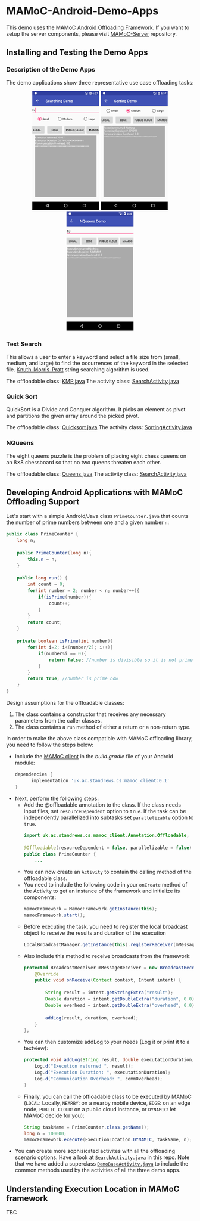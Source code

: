 # MAMoC-Android-Demo-Apps
This demo uses the [MAMoC Android Offloading Framework](https://github.com/dawand/MAMoC-Android). If you want to setup the server components, please visit [MAMoC-Server](https://github.com/dawand/MAMoC-Server) repository.

## Installing and Testing the Demo Apps

### Description of the Demo Apps
The demo applications show three representative use case offloading tasks:

<p align="center">
<img src="images/searching_demo.png" width="180">
<img src="images/sorting_demo.png" width="180">
<img src="images/nqueens_demo.png" width="180"> 
</p>

### Text Search
This allows a user to enter a keyword and select a file size from (small, medium, and large) to find the occurrences of the keyword in the selected file. [Knuth-Morris-Pratt](https://www.nayuki.io/page/knuth-morris-pratt-string-matching) string searching algorithm is used. 

The offloadable class: [KMP.java](app/src/main/java/uk/ac/standrews/cs/mamoc_demo/SearchText/KMP.java)
The activity class: [SearchActivity.java](app/src/main/java/uk/ac/standrews/cs/mamoc_demo/SearchText/SearchActivity.java)

### Quick Sort
QuickSort is a Divide and Conquer algorithm. It picks an element as pivot and partitions the given array around the picked pivot.

The offloadable class: [Quicksort.java](app/src/main/java/uk/ac/standrews/cs/mamoc_demo/Sorting/Quicksort.java)
The activity class: [SortingActivity.java](app/src/main/java/uk/ac/standrews/cs/mamoc_demo/Sorting/SortingActivity.java)

### NQueens
The eight queens puzzle is the problem of placing eight chess queens on an 8×8 chessboard so that no two queens threaten each other.

The offloadable class: [Queens.java](app/src/main/java/uk/ac/standrews/cs/mamoc_demo/NQueens/Queens.java)
The activity class: [SearchActivity.java](app/src/main/java/uk/ac/standrews/cs/mamoc_demo//NQueens/NQueensActivity.java)

## Developing Android Applications with MAMoC Offloading Support
Let's start with a simple Android/Java class `PrimeCounter.java` that counts the number of prime numbers between one and a given number `n`:

```java
public class PrimeCounter {
    long n;

    public PrimeCounter(long n){
        this.n = n;
    }

    public long run() {
        int count = 0;
        for(int number = 2; number < n; number++){
            if(isPrime(number)){
                count++;
            }
        }
        return count;
    }

    private boolean isPrime(int number){
        for(int i=2; i<(number/2); i++){
            if(number%i == 0){
                return false; //number is divisible so it is not prime
            }
        }
        return true; //number is prime now
    }
}
```

Design assumptions for the offloadable classes:
1. The class contains a constructor that receives any necessary parameters from the caller classes.
2. The class contains a `run` method of either a return or a non-return type.

In order to make the above class compatible with MAMoC offloading library, you need to follow the steps below:
* Include the [MAMoC client](https://bintray.com/dawand/mamoc_client) in the *build.gradle* file of your Android module:
  ```gradle
  dependencies {
        implementation 'uk.ac.standrews.cs:mamoc_client:0.1'
  }
  ```
* Next, perform the following steps:
  * Add the @offloadable annotation to the class. If the class needs input files, set `resourceDependent` option to `true`. If the task can be independently parallelized into subtasks set `parallelizable` option to `true`.
    ```java
    import uk.ac.standrews.cs.mamoc_client.Annotation.Offloadable;

    @Offloadable(resourceDependent = false, parallelizable = false)
    public class PrimeCounter {
        ...
    ``` 
  * You can now create an `Activity` to contain the calling method of the offloadable class.
  * You need to include the following code in your `onCreate` method of the Activity to get an instance of the framework and initialize its components:
    ```java
    mamocFramework = MamocFramework.getInstance(this);
    mamocFramework.start();
    ```
  * Before executing the task, you need to register the local broadcast object to receive the results and duration of the execution
    ```java
    LocalBroadcastManager.getInstance(this).registerReceiver(mMessageReceiver, new IntentFilter(OFFLOADING_RESULT_SUB));
    ```
  * Also include this method to receive broadcasts from the framework:
    ```java
    protected BroadcastReceiver mMessageReceiver = new BroadcastReceiver() {
        @Override
        public void onReceive(Context context, Intent intent) {

            String result = intent.getStringExtra("result");
            Double duration = intent.getDoubleExtra("duration", 0.0);
            Double overhead = intent.getDoubleExtra("overhead", 0.0);

            addLog(result, duration, overhead);
        }
    };
    ```
  * You can then customize addLog to your needs (Log it or print it to a textview):
    ```java
    protected void addLog(String result, double executationDuration, double commOverhead) {
        Log.d("Execution returned ", result);
        Log.d("Execution Duration: ", executationDuration);
        Log.d("Communication Overhead: ", commOverhead);
    }
    ```
  * Finally, you can call the offloadable class to be executed by MAMoC (`LOCAL`: Locally, `NEARBY`: on a nearby mobile device, `EDGE`: on an edge node, `PUBLIC_CLOUD`: on a public cloud instance, or `DYNAMIC`: let MAMoC decide for you):
    ```java
    String taskName = PrimeCounter.class.getName();
    long n = 100000;
    mamocFramework.execute(ExecutionLocation.DYNAMIC, taskName, n);
    ```
* You can create more sophisicated activites with all the offloading scenario options. Have a look at [`SearchActivity.java`](app/src/main/java/uk/ac/standrews/cs/mamoc_demo/SearchText/SearchActivity.java) in this repo. Note that we have added a superclass [`DemoBaseActivity.java`](app/src/main/java/uk/ac/standrews/cs/mamoc_demo/SearchText/DemoBaseActivity.java) to include the common methods used by the activities of all the three demo apps.

## Understanding Execution Location in MAMoC framework
TBC